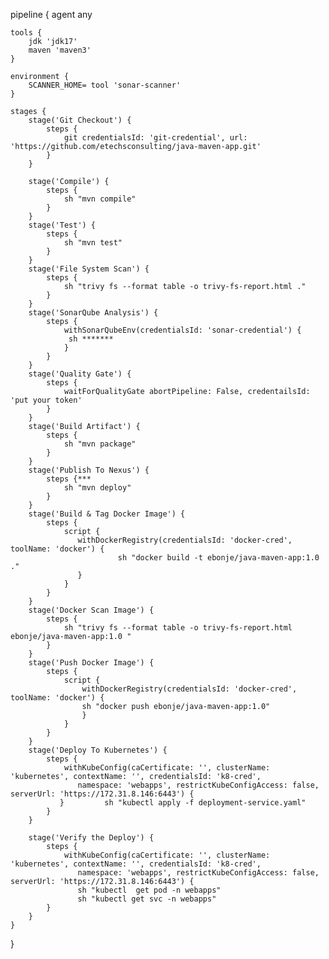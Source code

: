 pipeline {
    agent any
    
    tools {
        jdk 'jdk17'
        maven 'maven3'
    }
    
    environment {
        SCANNER_HOME= tool 'sonar-scanner'
    }

    stages {
        stage('Git Checkout') {
            steps {
                git credentialsId: 'git-credential', url: 'https://github.com/etechsconsulting/java-maven-app.git'
            }
        }

        stage('Compile') {
            steps {
                sh "mvn compile"
            }
        }
        stage('Test') {
            steps {
                sh "mvn test"
            }
        }
        stage('File System Scan') {
            steps {
                sh "trivy fs --format table -o trivy-fs-report.html ."
            }
        }
        stage('SonarQube Analysis') {
            steps {
                withSonarQubeEnv(credentialsId: 'sonar-credential') {
                 sh *******
                }
            }
        }
        stage('Quality Gate') {
            steps {
                waitForQualityGate abortPipeline: False, credentailsId: 'put your token'
            }
        }
        stage('Build Artifact') {
            steps {
                sh "mvn package"
            }
        }
        stage('Publish To Nexus') {
            steps {***
                sh "mvn deploy"
            }
        }
        stage('Build & Tag Docker Image') {
            steps {
                script {
                   withDockerRegistry(credentialsId: 'docker-cred', toolName: 'docker') {
                            sh "docker build -t ebonje/java-maven-app:1.0 ."
                   }    
                }     
            } 
        }
        stage('Docker Scan Image') {
            steps {
                sh "trivy fs --format table -o trivy-fs-report.html ebonje/java-maven-app:1.0 "
            }
        }
        stage('Push Docker Image') {
            steps {
                script {
                    withDockerRegistry(credentialsId: 'docker-cred', toolName: 'docker') {
                    sh "docker push ebonje/java-maven-app:1.0"
                    }
                } 
            }
        }
        stage('Deploy To Kubernetes') {
            steps {
                withKubeConfig(caCertificate: '', clusterName: 'kubernetes', contextName: '', credentialsId: 'k8-cred', 
                   namespace: 'webapps', restrictKubeConfigAccess: false, serverUrl: 'https://172.31.8.146:6443') {
               }         sh "kubectl apply -f deployment-service.yaml"
            }
        }
        
        stage('Verify the Deploy') {
            steps {
                withKubeConfig(caCertificate: '', clusterName: 'kubernetes', contextName: '', credentialsId: 'k8-cred', 
                   namespace: 'webapps', restrictKubeConfigAccess: false, serverUrl: 'https://172.31.8.146:6443') {
                   sh "kubectl  get pod -n webapps"
                   sh "kubectl get svc -n webapps"
            }
        }
    }
}

